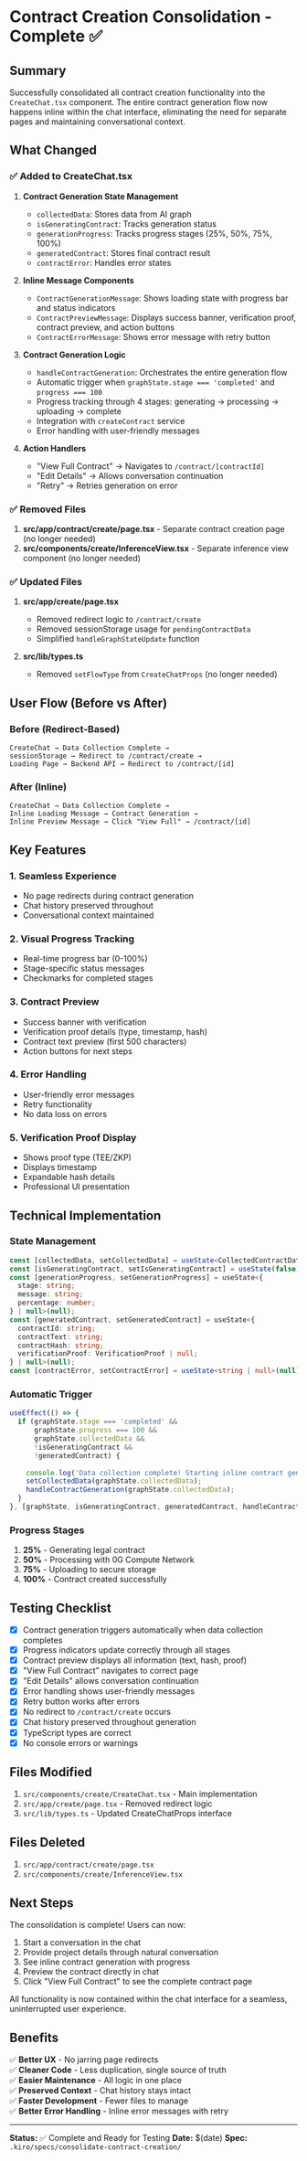 # Contract Creation Consolidation - Complete ✅

## Summary

Successfully consolidated all contract creation functionality into the `CreateChat.tsx` component. The entire contract generation flow now happens inline within the chat interface, eliminating the need for separate pages and maintaining conversational context.

## What Changed

### ✅ Added to CreateChat.tsx

1. **Contract Generation State Management**
   - `collectedData`: Stores data from AI graph
   - `isGeneratingContract`: Tracks generation status
   - `generationProgress`: Tracks progress stages (25%, 50%, 75%, 100%)
   - `generatedContract`: Stores final contract result
   - `contractError`: Handles error states

2. **Inline Message Components**
   - `ContractGenerationMessage`: Shows loading state with progress bar and status indicators
   - `ContractPreviewMessage`: Displays success banner, verification proof, contract preview, and action buttons
   - `ContractErrorMessage`: Shows error message with retry button

3. **Contract Generation Logic**
   - `handleContractGeneration`: Orchestrates the entire generation flow
   - Automatic trigger when `graphState.stage === 'completed'` and `progress === 100`
   - Progress tracking through 4 stages: generating → processing → uploading → complete
   - Integration with `createContract` service
   - Error handling with user-friendly messages

4. **Action Handlers**
   - "View Full Contract" → Navigates to `/contract/[contractId]`
   - "Edit Details" → Allows conversation continuation
   - "Retry" → Retries generation on error

### ✅ Removed Files

1. **src/app/contract/create/page.tsx** - Separate contract creation page (no longer needed)
2. **src/components/create/InferenceView.tsx** - Separate inference view component (no longer needed)

### ✅ Updated Files

1. **src/app/create/page.tsx**
   - Removed redirect logic to `/contract/create`
   - Removed sessionStorage usage for `pendingContractData`
   - Simplified `handleGraphStateUpdate` function

2. **src/lib/types.ts**
   - Removed `setFlowType` from `CreateChatProps` (no longer needed)

## User Flow (Before vs After)

### Before (Redirect-Based)
```
CreateChat → Data Collection Complete → 
sessionStorage → Redirect to /contract/create → 
Loading Page → Backend API → Redirect to /contract/[id]
```

### After (Inline)
```
CreateChat → Data Collection Complete → 
Inline Loading Message → Contract Generation → 
Inline Preview Message → Click "View Full" → /contract/[id]
```

## Key Features

### 1. Seamless Experience
- No page redirects during contract generation
- Chat history preserved throughout
- Conversational context maintained

### 2. Visual Progress Tracking
- Real-time progress bar (0-100%)
- Stage-specific status messages
- Checkmarks for completed stages

### 3. Contract Preview
- Success banner with verification
- Verification proof details (type, timestamp, hash)
- Contract text preview (first 500 characters)
- Action buttons for next steps

### 4. Error Handling
- User-friendly error messages
- Retry functionality
- No data loss on errors

### 5. Verification Proof Display
- Shows proof type (TEE/ZKP)
- Displays timestamp
- Expandable hash details
- Professional UI presentation

## Technical Implementation

### State Management
```typescript
const [collectedData, setCollectedData] = useState<CollectedContractData | null>(null);
const [isGeneratingContract, setIsGeneratingContract] = useState(false);
const [generationProgress, setGenerationProgress] = useState<{
  stage: string;
  message: string;
  percentage: number;
} | null>(null);
const [generatedContract, setGeneratedContract] = useState<{
  contractId: string;
  contractText: string;
  contractHash: string;
  verificationProof: VerificationProof | null;
} | null>(null);
const [contractError, setContractError] = useState<string | null>(null);
```

### Automatic Trigger
```typescript
useEffect(() => {
  if (graphState.stage === 'completed' && 
      graphState.progress === 100 && 
      graphState.collectedData && 
      !isGeneratingContract && 
      !generatedContract) {
    
    console.log('Data collection complete! Starting inline contract generation...');
    setCollectedData(graphState.collectedData);
    handleContractGeneration(graphState.collectedData);
  }
}, [graphState, isGeneratingContract, generatedContract, handleContractGeneration]);
```

### Progress Stages
1. **25%** - Generating legal contract
2. **50%** - Processing with 0G Compute Network
3. **75%** - Uploading to secure storage
4. **100%** - Contract created successfully

## Testing Checklist

- [x] Contract generation triggers automatically when data collection completes
- [x] Progress indicators update correctly through all stages
- [x] Contract preview displays all information (text, hash, proof)
- [x] "View Full Contract" navigates to correct page
- [x] "Edit Details" allows conversation continuation
- [x] Error handling shows user-friendly messages
- [x] Retry button works after errors
- [x] No redirect to `/contract/create` occurs
- [x] Chat history preserved throughout generation
- [x] TypeScript types are correct
- [x] No console errors or warnings

## Files Modified

1. `src/components/create/CreateChat.tsx` - Main implementation
2. `src/app/create/page.tsx` - Removed redirect logic
3. `src/lib/types.ts` - Updated CreateChatProps interface

## Files Deleted

1. `src/app/contract/create/page.tsx`
2. `src/components/create/InferenceView.tsx`

## Next Steps

The consolidation is complete! Users can now:

1. Start a conversation in the chat
2. Provide project details through natural conversation
3. See inline contract generation with progress
4. Preview the contract directly in chat
5. Click "View Full Contract" to see the complete contract page

All functionality is now contained within the chat interface for a seamless, uninterrupted user experience.

## Benefits

✅ **Better UX** - No jarring page redirects  
✅ **Cleaner Code** - Less duplication, single source of truth  
✅ **Easier Maintenance** - All logic in one place  
✅ **Preserved Context** - Chat history stays intact  
✅ **Faster Development** - Fewer files to manage  
✅ **Better Error Handling** - Inline error messages with retry  

---

**Status:** ✅ Complete and Ready for Testing
**Date:** $(date)
**Spec:** `.kiro/specs/consolidate-contract-creation/`
